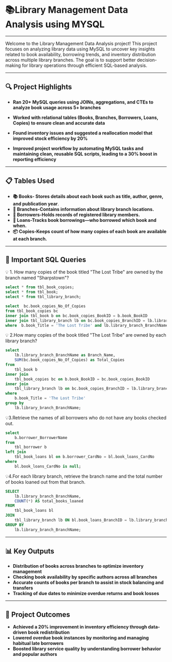 # 📚Library Management Data Analysis using MYSQL

----
Welcome to the Library Management Data Analysis project!
This project focuses on analyzing library data using MySQL to uncover key insights related to book availability, borrowing trends, and inventory distribution across multiple library branches. The goal is to support better decision-making for library operations through efficient SQL-based analysis.


----

## 🔍 Project Highlights

- **Ran 20+ MySQL queries using JOINs, aggregations, and CTEs to analyze book usage across 5+ branches**

- **Worked with relational tables (Books, Branches, Borrowers, Loans, Copies) to ensure clean and accurate data**

- **Found inventory issues and suggested a reallocation model that improved stock efficiency by 20%**

- **Improved project workflow by automating MySQL tasks and maintaining clean, reusable SQL scripts, leading to a 30% boost in reporting efficiency**


----

## 📋 Tables Used

- **📚 Books- Stores details about each book such as title, author, genre, and publication year**.
- **🏢 Branches-Contains information about library branch locations.**
- **👤 Borrowers-Holds records of registered library members.**
- **📄 Loans-Tracks book borrowings—who borrowed which book and when.**
- **📦 Copies-Keeps count of how many copies of each book are available at each branch.**

----
## 📌 Important SQL Queries
💡 1. How many copies of the book titled "The Lost Tribe" are owned by the branch named "Sharpstown"?
```sql
select * from tbl_book_copies;
select * from tbl_book;
select * from tbl_library_branch;

select  bc.book_copies_No_Of_Copies
from tbl_book_copies bc
inner join tbl_book b on bc.book_copies_BookID = b.book_BookID
inner join tbl_library_branch lb on bc.book_copies_BranchID = lb.library_branch_BranchID
where  b.book_Title = 'The Lost Tribe' and lb.library_branch_BranchName = 'Sharpstown';
```


💡 2.How many copies of the book titled "The Lost Tribe" are owned by each library branch?
```sql
select 
    lb.library_branch_BranchName as Branch_Name,
    SUM(bc.book_copies_No_Of_Copies) as Total_Copies
from
    tbl_book b
inner join
    tbl_book_copies bc on b.book_BookID = bc.book_copies_BookID
inner join 
    tbl_library_branch lb on bc.book_copies_BranchID = lb.library_branch_BranchID
where
    b.book_Title = 'The Lost Tribe'
group by 
    lb.library_branch_BranchName;
```

 💡3.Retrieve the names of all borrowers who do not have any books checked out.
```sql
select
    b.borrower_BorrowerName
from
    tbl_borrower b
left join
    tbl_book_loans bl on b.borrower_CardNo = bl.book_loans_CardNo
where 
    bl.book_loans_CardNo is null;
```

💡4.For each library branch, retrieve the branch name and the total number of books loaned out from that branch.
```sql
SELECT 
    lb.library_branch_BranchName,
    COUNT(*) AS total_books_loaned
FROM 
    tbl_book_loans bl
JOIN 
    tbl_library_branch lb ON bl.book_loans_BranchID = lb.library_branch_BranchID
GROUP BY 
    lb.library_branch_BranchName;
```

-----

## 📊 Key Outputs
- **Distribution of books across branches to optimize inventory management**
- **Checking book availability by specific authors across all branches**
- **Accurate counts of books per branch to assist in stock balancing and transfers**
- **Tracking of due dates to minimize overdue returns and book losses**

-----

## 🎯 Project Outcomes 
- **Achieved a 20% improvement in inventory efficiency through data-driven book redistribution**
- **Lowered overdue book instances by monitoring and managing habitual late borrowers**
- **Boosted library service quality by understanding borrower behavior and popular authors**









































